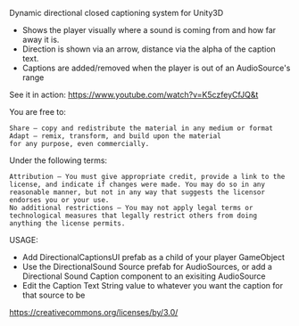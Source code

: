 Dynamic directional closed captioning system for Unity3D

- Shows the player visually where a sound is coming from and how far away it is.
- Direction is shown via an arrow, distance via the alpha of the caption text.
- Captions are added/removed when the player is out of an AudioSource's range


See it in action: https://www.youtube.com/watch?v=K5czfeyCfJQ&t

You are free to:

    Share — copy and redistribute the material in any medium or format
    Adapt — remix, transform, and build upon the material
    for any purpose, even commercially.

Under the following terms:

    Attribution — You must give appropriate credit, provide a link to the license, and indicate if changes were made. You may do so in any reasonable manner, but not in any way that suggests the licensor endorses you or your use.
    No additional restrictions — You may not apply legal terms or technological measures that legally restrict others from doing anything the license permits.

USAGE:

- Add DirectionalCaptionsUI prefab as a child of your player GameObject
- Use the DirectionalSound Source prefab for AudioSources, or add a Directional Sound Caption component to an exisiting AudioSource
- Edit the Caption Text String value to whatever you want the caption for that source to be

https://creativecommons.org/licenses/by/3.0/
